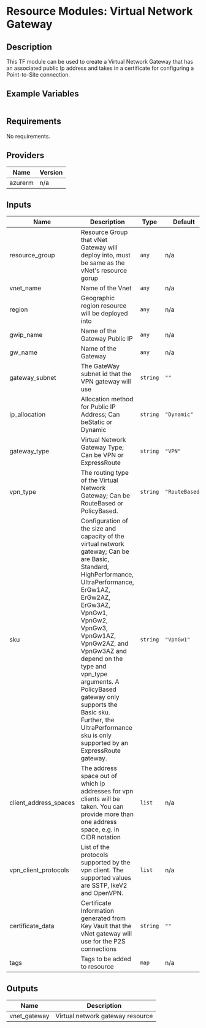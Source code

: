 # **Resource Modules: Virtual Network Gateway**

## Description

This TF module can be used to create a Virtual Network Gateway that has an associated public Ip address and takes in a certificate for configuring a Point-to-Site connection.

## Example Variables
```javascript

```

## Requirements

No requirements.

## Providers

| Name | Version |
|------|---------|
| azurerm | n/a |

## Inputs

| Name | Description | Type | Default | Required |
|------|-------------|------|---------|:--------:|
| resource\_group | Resource Group that vNet Gateway will deploy into, must be same as the vNet's resource gorup | `any` | n/a | yes |
| vnet\_name | Name of the Vnet | `any` | n/a | yes |
| region | Geographic region resource will be deployed into | `any` | n/a | yes |
| gwip\_name | Name of the Gateway Public IP | `any` | n/a | yes |
| gw\_name | Name of the Gateway | `any` | n/a | yes |
| gateway\_subnet | The GateWay subnet id that the VPN gateway will use | `string` | `""` | no |
| ip\_allocation | Allocation method for Public IP Address; Can beStatic or Dynamic | `string` | `"Dynamic"` | no |
| gateway\_type | Virtual Network Gateway Type; Can be VPN or ExpressRoute | `string` | `"VPN"` | no |
| vpn\_type | The routing type of the Virtual Network Gateway; Can be RouteBased or PolicyBased. | `string` | `"RouteBased"` | no |
| sku | Configuration of the size and capacity of the virtual network gateway; Can be are Basic, Standard, HighPerformance, UltraPerformance, ErGw1AZ, ErGw2AZ, ErGw3AZ, VpnGw1, VpnGw2, VpnGw3, VpnGw1AZ, VpnGw2AZ, and VpnGw3AZ and depend on the type and vpn\_type arguments. A PolicyBased gateway only supports the Basic sku. Further, the UltraPerformance sku is only supported by an ExpressRoute gateway. | `string` | `"VpnGw1"` | no |
| client\_address\_spaces | The address space out of which ip addresses for vpn clients will be taken. You can provide more than one address space, e.g. in CIDR notation | `list` | n/a | yes |
| vpn\_client\_protocols | List of the protocols supported by the vpn client. The supported values are SSTP, IkeV2 and OpenVPN. | `list` | n/a | yes |
| certificate\_data | Certificate Information generated from Key Vault that the vNet gateway will use for the P2S connections | `string` | `""` | no |
| tags | Tags to be added to resource | `map` | n/a | yes |

## Outputs

| Name | Description |
|------|-------------|
| vnet\_gateway | Virtual network gateway resource |

